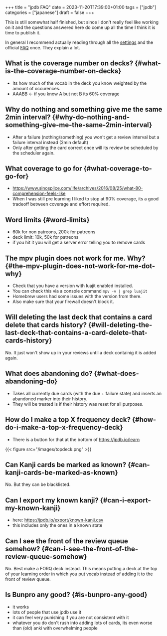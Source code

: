+++
title = "jpdb FAQ"
date = 2023-11-20T17:39:00+01:00
tags = ["jpdb"]
categories = ["japanese"]
draft = false
+++

This is still somewhat half finished, but since I don't really feel like
working on it and the questions answered here do come up all the time I think it
is time to publish it.

In general I recommend actually reading through all the [settings](https://jpdb.io/labs/settings) and the
official [FAQ](https://jpdb.io/faq) once. They explain a lot.


## What is the coverage number on decks? {#what-is-the-coverage-number-on-decks}

-   Its how much of the vocab in the deck you know weighted by the amount of occurences.
-   AAABB &lt;- if you know A but not B its 60% coverage


## Why do nothing and something give me the same 2min interval? {#why-do-nothing-and-something-give-me-the-same-2min-interval}

-   After a failure (nothing/something) you won't get a review interval but a failure
    interval instead (2min default)
-   Only after getting the card correct once will its review be scheduled by the scheduler again.


## What coverage to go for {#what-coverage-to-go-for}

-   <https://www.sinosplice.com/life/archives/2016/08/25/what-80-comprehension-feels-like>
-   When I was still pre learning I liked to stop at 90% coverage, its a good
    tradeoff between coverage and effort required.


## Word limits {#word-limits}

-   60k for non patreons, 200k for patreons
-   deck limit: 10k, 50k for patreons
-   if you hit it you will get a server error telling you to remove cards


## The mpv plugin does not work for me. Why? {#the-mpv-plugin-does-not-work-for-me-dot-why}

-   Check that you have a version with luajit enabled installed.
-   You can check this via a console command `mpv -v | grep luajit`
-   Homebrew users had some issues with the version from there.
-   Also make sure that your firewall doesn't block it.


## Will deleting the last deck that contains a card delete that cards history? {#will-deleting-the-last-deck-that-contains-a-card-delete-that-cards-history}

No. It just won't show up in your reviews until a deck containig it is added again.


## What does abandoning do? {#what-does-abandoning-do}

-   Takes all currently due cards (with the due + failure state) and inserts an
    abandoned marker into their history.
-   They will be treated is if their history was reset for all purposes.


## How do I make a top X frequency deck? {#how-do-i-make-a-top-x-frequency-deck}

-   There is a button for that at the bottom of <https://jpdb.io/learn>

{{< figure src="/images/topdeck.png" >}}


## Can Kanji cards be marked as known? {#can-kanji-cards-be-marked-as-known}

No. But they can be blacklisted.


## Can I export my known kanji? {#can-i-export-my-known-kanji}

-   here: <https://jpdb.io/export/known-kanji.csv>
-   this includes only the ones in a known state


## Can I see the front of the review queue somehow? {#can-i-see-the-front-of-the-review-queue-somehow}

No. Best make a FORQ deck instead. This means putting a deck at the top of your learning order in which you put vocab instead of adding it to the front of review queue.


## Is Bunpro any good? {#is-bunpro-any-good}

-   it works
-   lots of people that use jpdb use it
-   it can feel very punishing if you are not consistent with it
-   whatever you do don't rush into adding lots of cards, its even worse than
    (old) anki with overwhelming people
